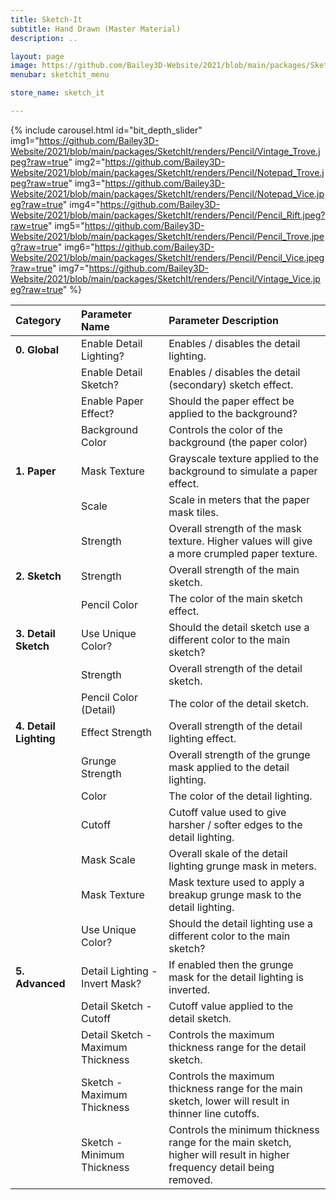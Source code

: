 ```yaml
---
title: Sketch-It
subtitle: Hand Drawn (Master Material)
description: ..

layout: page
image: https://github.com/Bailey3D-Website/2021/blob/main/packages/SketchIt/banner.png?raw=true
menubar: sketchit_menu

store_name: sketch_it

---
```

{% include carousel.html id="bit_depth_slider"
  img1="https://github.com/Bailey3D-Website/2021/blob/main/packages/SketchIt/renders/Pencil/Vintage_Trove.jpeg?raw=true"
  img2="https://github.com/Bailey3D-Website/2021/blob/main/packages/SketchIt/renders/Pencil/Notepad_Trove.jpeg?raw=true"
  img3="https://github.com/Bailey3D-Website/2021/blob/main/packages/SketchIt/renders/Pencil/Notepad_Vice.jpeg?raw=true"
  img4="https://github.com/Bailey3D-Website/2021/blob/main/packages/SketchIt/renders/Pencil/Pencil_Rift.jpeg?raw=true"
  img5="https://github.com/Bailey3D-Website/2021/blob/main/packages/SketchIt/renders/Pencil/Pencil_Trove.jpeg?raw=true"
  img6="https://github.com/Bailey3D-Website/2021/blob/main/packages/SketchIt/renders/Pencil/Pencil_Vice.jpeg?raw=true"
  img7="https://github.com/Bailey3D-Website/2021/blob/main/packages/SketchIt/renders/Pencil/Vintage_Vice.jpeg?raw=true"
%}

|<b>Category</b>|<b>Parameter Name</b>|<b>Parameter Description</b>|
|:---|:---|:---|
|<b>0. Global</b>|Enable Detail Lighting?|Enables / disables the detail lighting.|
||Enable Detail Sketch?|Enables / disables the detail (secondary) sketch effect.|
||Enable Paper Effect?|Should the paper effect be applied to the background?|
||Background Color|Controls the color of the background (the paper color)|
|<b>1. Paper</b>|Mask Texture|Grayscale texture applied to the background to simulate a paper effect.|
||Scale|Scale in meters that the paper mask tiles.|
||Strength|Overall strength of the mask texture. Higher values will give a more crumpled paper texture.|
|<b>2. Sketch</b>|Strength|Overall strength of the main sketch.|
||Pencil Color|The color of the main sketch effect.|
|<b>3. Detail Sketch</b>|Use Unique Color?|Should the detail sketch use a different color to the main sketch?|
||Strength|Overall strength of the detail sketch.|
||Pencil Color (Detail)|The color of the detail sketch.|
|<b>4. Detail Lighting</b>|Effect Strength|Overall strength of the detail lighting effect.|
||Grunge Strength|Overall strength of the grunge mask applied to the detail lighting.|
||Color|The color of the detail lighting.|
||Cutoff|Cutoff value used to give harsher / softer edges to the detail lighting.|
||Mask Scale|Overall skale of the detail lighting grunge mask in meters.|
||Mask Texture|Mask texture used to apply a breakup grunge mask to the detail lighting.|
||Use Unique Color?|Should the detail lighting use a different color to the main sketch?|
|<b>5. Advanced</b>|Detail Lighting - Invert Mask?|If enabled then the grunge mask for the detail lighting is inverted.|
||Detail Sketch - Cutoff|Cutoff value applied to the detail sketch.|
||Detail Sketch - Maximum Thickness|Controls the maximum thickness range for the detail sketch.|
||Sketch - Maximum Thickness|Controls the maximum thickness range for the main sketch, lower will result in thinner line cutoffs.|
||Sketch - Minimum Thickness|Controls the minimum thickness range for the main sketch, higher will result in higher frequency detail being removed.|
